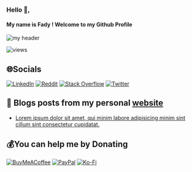 ### Hello 👋,

#### My name is Fady ! Welcome to my Github Profile

![my header](https://github.com/fady0/fady0/blob/main/readme_header.png)
  
![views](https://komarev.com/ghpvc/?username=fady0&label=PROFILE+VIEWS)

## 🌐Socials

[![LinkedIn](https://img.shields.io/badge/LinkedIn-%230077B5.svg?logo=linkedin&logoColor=white)](https://linkedin.com/in/fady0)
[![Reddit](https://img.shields.io/badge/Reddit-%23FF4500.svg?logo=Reddit&logoColor=white)](https://reddit.com/user/fady000)
[![Stack Overflow](https://img.shields.io/badge/-Stackoverflow-FE7A16?logo=stack-overflow&logoColor=white)](https://stackoverflow.com/users/14895864)
[![Twitter](https://img.shields.io/badge/Twitter-%231DA1F2.svg?logo=Twitter&logoColor=white)](https://twitter.com/fadynagh0)
  
## 📝 Blogs posts from my personal [website](https://fadyio.com)
<!-- BLOG-POST-LIST:START -->
- [Lorem ipsum dolor sit amet, qui minim labore adipisicing minim sint cillum sint consectetur cupidatat.](https://fadyio.com/blog/hello)
<!-- BLOG-POST-LIST:END -->

## 💰You can help me by Donating

[![BuyMeACoffee](https://img.shields.io/badge/Buy%20Me%20a%20Coffee-ffdd00?style=for-the-badge&logo=buy-me-a-coffee&logoColor=black)](https://buymeacoffee.com/fady0)
[![PayPal](https://img.shields.io/badge/PayPal-00457C?style=for-the-badge&logo=paypal&logoColor=white)](https://paypal.me/fadyfaraday)
[![Ko-Fi](https://img.shields.io/badge/Ko--fi-F16061?style=for-the-badge&logo=ko-fi&logoColor=white)](https://ko-fi.com/fady0)
